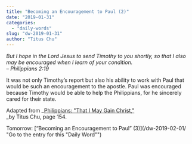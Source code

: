 ```yaml
---
title: "Becoming an Encouragement to Paul (2)"
date: "2019-01-31"
categories: 
  - "daily-words"
slug: "dw-2019-01-31"
author: "Titus Chu"
---
```


_But I hope in the Lord Jesus to send Timothy to you shortly, so that I also may be encouraged when I learn of your condition._  
_– Philippians 2:19_

It was not only Timothy’s report but also his ability to work with Paul that would be such an encouragement to the apostle. Paul was encouraged because Timothy would be able to help the Philippians, for he sincerely cared for their state.

Adapted from _[Philippians: "That I May Gain Christ,"](/book-philippians/ "Go to the listing for this book")  
_by Titus Chu, page 154.

Tomorrow: [“Becoming an Encouragement to Paul” (3)](/dw-2019-02-01/ "Go to the entry for this "Daily Word"")
